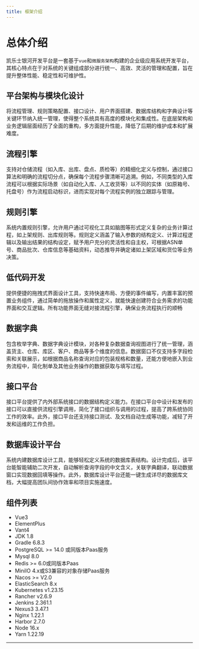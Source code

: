 ```yaml
---
title: 框架介绍
---
```

# 总体介绍

凯乐士银河开发平台是一套基于`vue`和`微服务架构`构建的企业级应用系统开发平台，其核心特点在于对系统的关键组成部分进行统一、高效、灵活的管理和配置，旨在提升整体性能、稳定性和可维护性。

## 平台架构与模块化设计
将流程管理、规则策略配置、接口设计、用户界面搭建、数据库结构和字典设计等关键环节纳入统一管理，使得整个系统具有高度的模块化和集成性。在底层架构和业务逻辑层面经历了全面的重构，多方面提升性能，降低了后期的维护成本和扩展难度。

## 流程引擎
支持对仓储流程（如入库、出库、盘点、质检等）的精细化定义与控制，通过接口算法和明确的流程切分点，确保每个流程步骤清晰可追溯。例如，不同类型的入库流程可以根据实际场景（如自动化入库、人工收货等）以不同的实体（如原箱号、托盘号）作为流程启动标识，进而实现对每个流程实例的独立跟踪与管理。

## 规则引擎
系统内置规则引擎，允许用户通过可视化工具如脑图等形式定义复杂的业务计算过程，如上架规则、出库规则等。规则定义涵盖了输入参数的结构定义、计算过程逻辑以及输出结果的结构设定，赋予用户充分的灵活性和自主权，可根据ASN单号、商品批次、仓库信息等基础资料，动态推导并确定诸如上架区域和货位等业务决策。

## 低代码开发
提供便捷的拖拽式界面设计工具，支持快速布局、方便的事件编写，内置丰富的预置业务组件，通过简单的拖放操作和属性定义，就能快速创建符合业务需求的功能界面和交互逻辑。所有功能界面无缝对接流程引擎，确保业务流程执行的顺畅

## 数据字典
包含枚举字典、数据字典设计模块，对各种复杂数据查询视图进行了统一管理，涵盖货主、仓库、库区、客户、商品等多个维度的信息。数据窗口不仅支持多字段检索和关联展示，如根据商品名称查询对应的包装规格和数量，还能方便地嵌入到业务流程中，简化制单及其他业务操作的数据获取与填写过程。

## 接口平台
接口平台提供了内外部系统接口的数据结构定义能力。在接口平台中设计和发布的接口可以直接供流程引擎调用，简化了接口组织与调用的过程，提高了跨系统协同工作的效率。此外，接口平台还支持接口测试、及文档自动生成等功能，减轻了开发和运维的工作负担。

## 数据库设计平台
系统内建数据库设计工具，能够轻松定义系统的数据库表结构。设计完成后，该平台能智能辅助二次开发，自动解析查询字段的中文含义，关联字典翻译，联动数据窗口实现数据回填等操作。此外，数据库设计平台还能一键生成详尽的数据库文档，大幅提高团队间协作效率和项目实施速度。

## 组件列表
- Vue3
- ElementPlus
- Vant4
- JDK 1.8
- Gradle 6.8.3
- PostgreSQL >= 14.0 或同版本Paas服务
- Mysql 8.0
- Redis >= 6.0或同版本Paas
- MiniIO 4.x或S3兼容的对象存储Paas服务
- Nacos >= V2.0
- ElasticSearch 8.x
- Kubernetes v1.23.15
- Rancher v2.6.9
- Jenkins 2.361.1
- Nexus3 3.47.1
- Nginx 1.22.1
- Harbor 2.7.0
- Node 16.x
- Yarn 1.22.19

---
